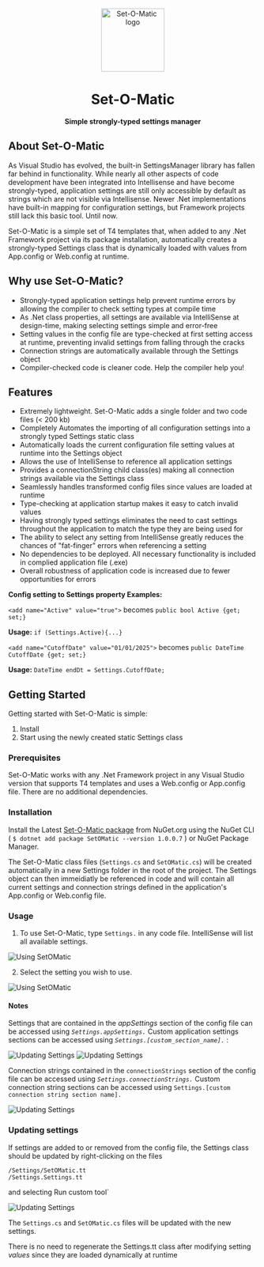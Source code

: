 
<a id="readme-top"></a>
<!-- PROJECT SHIELDS -->
<!-- PROJECT LOGO -->

<br />
<div align="center">
  <img src="images/SetOMatic.png" alt="Set-O-Matic logo" width="128">
  <h1 align="center">Set-O-Matic</h1>

  <p align="center"><strong>
    Simple strongly-typed settings manager
  </strong>
  </p>
</div>


<!-- ABOUT THE PROJECT -->
## About Set-O-Matic

As Visual Studio has evolved, the built-in SettingsManager library has fallen far behind in functionality. While nearly all other aspects of code development have been integrated into Intellisense and have become strongly-typed, application settings are still only accessible by default as strings which are not visible via Intellisense. Newer .Net implementations have built-in mapping for configuration settings, but Framework projects still lack this basic tool. Until now. 

Set-O-Matic is a simple set of T4 templates that, when added to any .Net Framework project via its package installation, automatically creates a strongly-typed Settings class that is dynamically loaded with values from App.config or Web.config at runtime. 

## Why use Set-O-Matic?
* Strongly-typed application settings help prevent runtime errors by allowing the compiler to check setting types at compile time
* As .Net class properties, all settings are available via IntelliSense at design-time, making selecting settings simple and error-free
* Setting values in the config file are type-checked at first setting access at runtime, preventing invalid settings from falling through the cracks
* Connection strings are automatically available through the Settings object
* Compiler-checked code is cleaner code. Help the compiler help you!

## Features
* Extremely lightweight. Set-O-Matic adds a single folder and two code files (< 200 kb)
* Completely Automates the importing of all configuration settings into a strongly typed Settings static class
* Automatically loads the current configuration file setting values at runtime into the Settings object
* Allows the use of IntelliSense to reference all application settings
* Provides a connectionString child class(es) making all connection strings available via the Settings class
* Seamlessly handles transformed config files since values are loaded at runtime
* Type-checking at application startup makes it easy to catch invalid values
* Having strongly typed settings eliminates the need to cast settings throughout the application to match the type they are being used for
* The ability to select any setting from IntelliSense greatly reduces the chances of "fat-finger" errors when referencing a setting
* No dependencies to be deployed. All necessary functionality is included in complied application file (.exe)
* Overall robustness of application code is increased due to fewer opportunities for errors
  
**Config setting to Settings property Examples:**

`<add name="Active" value="true">` becomes `public bool Active {get; set;}`

**Usage:** `if (Settings.Active){...}`

`<add name="CutoffDate" value="01/01/2025">` becomes `public DateTime CutoffDate {get; set;}`

**Usage:** `DateTime endDt = Settings.CutoffDate;`


<!-- GETTING STARTED -->
## Getting Started

Getting started with Set-O-Matic is simple:
1.  Install
2. Start using the newly created static Settings class

### Prerequisites

Set-O-Matic works with any .Net Framework project in any Visual Studio version that supports T4 templates and uses a Web.config or App.config file. There are no additional dependencies. 

### Installation

Install the Latest [Set-O-Matic package](https://www.nuget.org/packages/SetOMatic/) from NuGet.org using the NuGet CLI ( `$ dotnet add package SetOMatic --version 1.0.0.7` ) or NuGet Package Manager. 

The Set-O-Matic class files (`Settings.cs` and `SetOMatic.cs`) will be created automatically in a new Settings folder in the root of the project. The Settings object can then immeidiatly be referenced in code and will contain all current settings and connection strings defined in the application's App.config or Web.config file.

<!-- USAGE EXAMPLES -->
### Usage

1. To use Set-O-Matic, type `Settings.` in any code file. IntelliSense will list all available settings.
   
<img src="images/appSettings.png" alt="Using SetOMatic">

2. Select the setting you wish to use.
   
<img src="images/appSetting2.png" alt="Using SetOMatic">

#### Notes

Settings that are contained in the *appSettings* section of the config file can be accessed using _`Settings.appSettings.`_
Custom application settings sections can be accessed using _`Settings.[custom_section_name].`_ :

  <img src="images/CustomSectionConfig.png" alt="Updating Settings">
  <img src="images/CustomSection.png" alt="Updating Settings">

Connection strings contained in the `connectionStrings` section of the config file can be accessed using _`Settings.connectionStrings.`_
Custom connection string sections can be accessed using `Settings.[custom connection string section name].`

  <img src="images/connectionString.png" alt="Updating Settings">
  
### Updating settings

If settings are added to or removed from the config file, the Settings class should be updated by right-clicking on the files 

`/Settings/SetOMatic.tt`  
`/Settings.Settings.tt` 

and selecting Run custom tool`

<img src="images/RunCustomTool.png" alt="Updating Settings">

The `Settings.cs` and `SetOMatic.cs` files will be updated with the new settings.

There is no need to regenerate the Settings.tt class after modifying setting *values* since they are loaded dynamically at runtime


